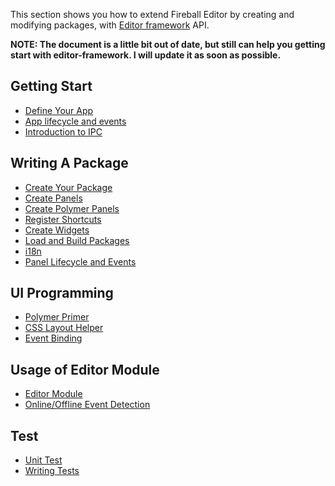 This section shows you how to extend Fireball Editor by creating and modifying packages, with [Editor framework](https://github.com/fireball-x/editor-framework) API.

**NOTE: The document is a little bit out of date, but still can help you getting start with editor-framework. I will update it as soon as possible.**

## Getting Start

  - [Define Your App](getting-start/define-your-app.md)
  - [App lifecycle and events](getting-start/app-lifecycle-and-events.md)
  - [Introduction to IPC](getting-start/introduction-to-ipc.md)

## Writing A Package

  - [Create Your Package](packages/create-your-package.md)
  - [Create Panels](packages/create-panels.md)
  - [Create Polymer Panels](packages/create-polymer-panels.md)
  - [Register Shortcuts](packages/register-shortcuts.md)
  - [Create Widgets](packages/create-widgets.md)
  - [Load and Build Packages](packages/load-and-build.md)
  - [i18n](packages/i18n.md)
  - [Panel Lifecycle and Events](packages/panel-lifecycle-and-events.md)

## UI Programming

  - [Polymer Primer](ui/polymer-primer.md)
  - [CSS Layout Helper](ui/css-layout.md)
  - [Event Binding](ui/event-binding.md)

## Usage of Editor Module

  - [Editor Module](editor/editor-module.md)
  - [Online/Offline Event Detection](editor/online-offline-events.md)

## Test

  - [Unit Test](test/unit-test.md)
  - [Writing Tests](test/writing-tests.md)
